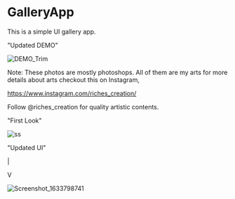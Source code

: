 # GalleryApp
This is a simple UI gallery app.

"Updated DEMO"


![DEMO_Trim](https://user-images.githubusercontent.com/44771554/136668036-d93ee96f-e764-4377-b237-9be9f5b7cb0c.gif)



Note: These photos are mostly photoshops. All of them are my arts for more details about arts checkout this on Instagram,

https://www.instagram.com/riches_creation/

Follow @riches_creation for quality artistic contents.



"First Look" 




![ss](https://user-images.githubusercontent.com/44771554/136597458-9b381eb2-7d38-46f4-b192-e80d8f806383.jpg)


"Updated UI"

  |
  
  V


![Screenshot_1633798741](https://user-images.githubusercontent.com/44771554/136667566-c2409d1f-3a76-437e-8a4b-7e771cb3dc35.png)



